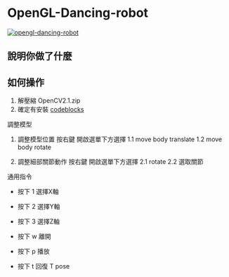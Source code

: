 # OpenGL-Dancing-robot

[![opengl-dancing-robot](http://img.youtube.com/vi/1JbuL0aO4-s/0.jpg)](https://youtu.be/1JbuL0aO4-s)

## 說明你做了什麼

## 如何操作
1. 解壓縮 OpenCV2.1.zip
2. 確定有安裝 [codeblocks](http://www.codeblocks.org/downloads/binaries)

調整模型
1. 調整模型位置
按右鍵 開啟選單下方選擇
1.1 move body translate
1.2 move body rotate

2. 調整細部關節動作
按右鍵 開啟選單下方選擇
2.1 rotate
2.2 選取關節

通用指令
* 按下 1 選擇X軸

* 按下 2 選擇Y軸

* 按下 3 選擇Z軸

* 按下 w 離開

* 按下 p 播放

* 按下 t 回復 T pose

